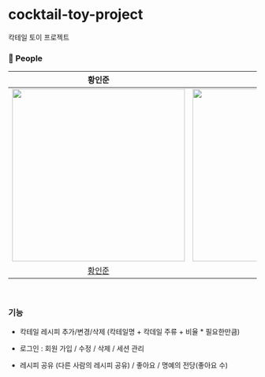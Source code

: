 # cocktail-toy-project
칵테일 토이 프로젝트

### 🙆 People

<div align="center">

|  황인준  |  김동현   |
| :----------------: | :----------------: |
|<img src="https://avatars.githubusercontent.com/u/50690859?v=4" height="350" width="350"/>|<img src="https://avatars.githubusercontent.com/u/99060899?v=4"  height="350" width="350"/>|
|[황인준](https://github.com/InJun2)|[김동현](https://github.com/Since2022)|

</div>
  
<br>

### 기능

- 칵테일 레시피 추가/변경/삭제 (칵테일명 + 칵데일 주류 + 비율 * 필요한만큼)

- 로그인 : 회원 가입 / 수정 / 삭제 / 세션 관리

- 레시피 공유 (다른 사람의 레시피 공유) / 좋아요 / 명예의 전당(좋아요 수)

